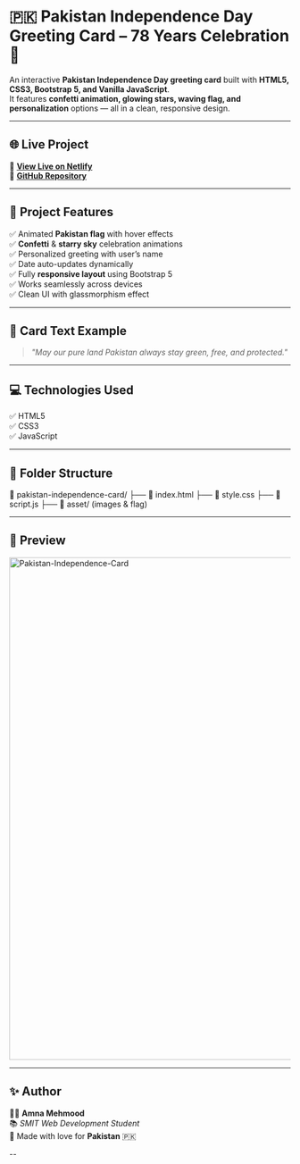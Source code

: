 # 🇵🇰 Pakistan Independence Day Greeting Card – 78 Years Celebration 🎉

An interactive **Pakistan Independence Day greeting card** built with **HTML5, CSS3, Bootstrap 5, and Vanilla JavaScript**.  
It features **confetti animation, glowing stars, waving flag, and personalization** options — all in a clean, responsive design.  

---

## 🌐 Live Project
🔗 **[View Live on Netlify](https://pakistan-independence-card.netlify.app/)**  
🔗 **[GitHub Repository](https://github.com/Amna7877/pakistan-independence-card.)**  

---

## 🧠 Project Features
✅ Animated **Pakistan flag** with hover effects  
✅ **Confetti** & **starry sky** celebration animations  
✅ Personalized greeting with user’s name  
✅ Date auto-updates dynamically  
✅ Fully **responsive layout** using Bootstrap 5  
✅ Works seamlessly across devices  
✅ Clean UI with glassmorphism effect  

---

## 📜 Card Text Example
> *"May our pure land Pakistan always stay green, free, and protected."*

---

## 💻 Technologies Used
✅ HTML5  
✅ CSS3   
✅ JavaScript  

---

## 📂 Folder Structure
📁 pakistan-independence-card/
├── 📄 index.html
├── 📄 style.css
├── 📄 script.js
├── 📂 asset/ (images & flag)



---

## 📸 Preview
<img width="1920" height="900" alt="Pakistan-Independence-Card" src="https://github.com/user-attachments/assets/0dfb6aaa-6a71-4f79-a920-b13b4613d977" />


---

## ✨ Author
👩‍💻 **Amna Mehmood**  
📚 *SMIT Web Development Student*  
💚 Made with love for **Pakistan** 🇵🇰  

--
